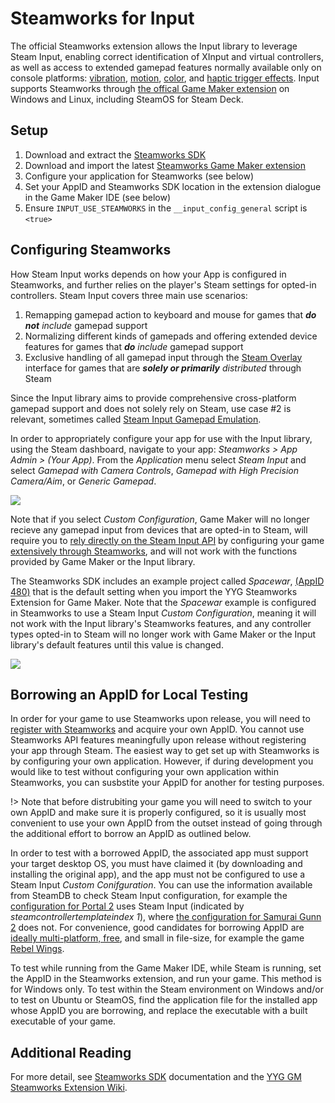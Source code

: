 # Steamworks for Input

The official Steamworks extension allows the Input library to leverage Steam Input, enabling correct identification of XInput and virtual controllers, as well as access to extended gamepad features normally available only on console platforms: [vibration](Functions-(Vibration).md), [motion](Functions-(Motion).md), [color](Functions-(Color).md), and [haptic trigger effects](Functions-(Trigger-Effects).md). Input supports Steamworks through [the offical Game Maker extension](https://github.com/YoYoGames/GMEXT-Steamworks/releases) on Windows and Linux, including SteamOS for Steam Deck.

## Setup

1. Download and extract the [Steamworks SDK](https://partner.steamgames.com/downloads/list)
2. Download and import the latest [Steamworks Game Maker extension](https://github.com/YoYoGames/GMEXT-Steamworks/releases)
3. Configure your application for Steamworks (see below)
4. Set your AppID and Steamworks SDK location in the extension dialogue in the Game Maker IDE (see below)
5. Ensure `INPUT_USE_STEAMWORKS` in the `__input_config_general` script is `<true>`


## Configuring Steamworks

How Steam Input works depends on how your App is configured in Steamworks, and further relies on the player's Steam settings for opted-in controllers. Steam Input covers three main use scenarios:

1. Remapping gamepad action to keyboard and mouse for games that ***do not** include* gamepad support
2. Normalizing different kinds of gamepads and offering extended device features for games that ***do** include* gamepad support
3. Exclusive handling of all gamepad input through the [Steam Overlay](https://partner.steamgames.com/doc/features/overlay) interface for games that are ***solely or primarily** distributed* through Steam

Since the Input library aims to provide comprehensive cross-platform gamepad support and does not solely rely on Steam, use case #2 is relevant, sometimes called [Steam Input Gamepad Emulation](https://partner.steamgames.com/doc/features/steam_controller/steam_input_gamepad_emulation_bestpractices). 

In order to appropriately configure your app for use with the Input library, using the Steam dashboard, navigate to your app: *Steamworks > App Admin > (Your App)*. From the *Application* menu select *Steam Input* and select *Gamepad with Camera Controls*, *Gamepad with High Precision Camera/Aim*, or *Generic Gamepad*.

<img src="https://i.imgur.com/xve3seR.png">

Note that if you select *Custom Configuration*, Game Maker will no longer recieve any gamepad input from devices that are opted-in to Steam, will require you to [rely directly on the Steam Input API](https://github.com/YoYoGames/GMEXT-Steamworks/wiki/Input#Input) by configuring your game [extensively through Steamworks](https://partner.steamgames.com/doc/features/steam_controller/iga_file), and will not work with the functions provided by Game Maker or the Input library.

The Steamworks SDK includes an example project called *Spacewar*, [(AppID 480)](https://steamdb.info/app/480) that is the default setting when you import the YYG Steamworks Extension for Game Maker. Note that the *Spacewar* example is configured in Steamworks to use a Steam Input *Custom Configuration*, meaning it will not work with the Input library's Steamworks features, and any controller types opted-in to Steam will no longer work with Game Maker or the Input library's default features until this value is changed.

<img src="https://i.imgur.com/czFKFNj.png">

## Borrowing an AppID for Local Testing

In order for your game to use Steamworks upon release, you will need to [register with Steamworks](https://partner.steamgames.com/newpartner/) and acquire your own AppID. You cannot use Steamworks API features meaningfully upon release without registering your app through Steam. The easiest way to get set up with Steamworks is by configuring your own application. However, if during development you would like to test without configuring your own application within Steamworks, you can susbstite your AppID for another for testing purposes. 

!> Note that before distrubiting your game you will need to switch to your own AppID and make sure it is properly configured, so it is usually most convenient to use your own AppID from the outset instead of going through the additional effort to borrow an AppID as outlined below.

In order to test with a borrowed AppID, the associated app must support your target desktop OS, you must have claimed it (by downloading and installing the original app), and the app must not be configured to use a Steam Input *Custom Conifguration*. You can use the information available from SteamDB to check Steam Input configuration, for example the [configuration for Portal 2](https://steamdb.info/app/620/config/) uses Steam Input (indicated by *steamcontrollertemplateindex 1*), where [the configuration for Samurai Gunn 2](https://steamdb.info/app/1397790/config/) does not. For convenience, good candidates for borrowing AppID are [ideally multi-platform, free](https://store.steampowered.com/search/?sort_by=Released_DESC&maxprice=free&category1=998&category2=28&os=linux), and small in file-size, for example the game [Rebel Wings](https://store.steampowered.com/app/378090/Rebel_Wings/).

To test while running from the Game Maker IDE, while Steam is running, set the AppID in the Steamworks extension, and run your game. This method is for Windows only. To test within the Steam environment on Windows and/or to test on Ubuntu or SteamOS, find the application file for the installed app whose AppID you are borrowing, and replace the executable with a built executable of your game.

## Additional Reading

For more detail, see [Steamworks SDK](https://partner.steamgames.com/doc/features/steam_controller) documentation and the [YYG GM Steamworks Extension Wiki](https://github.com/YoYoGames/GMEXT-Steamworks/wiki/Input#Input).

